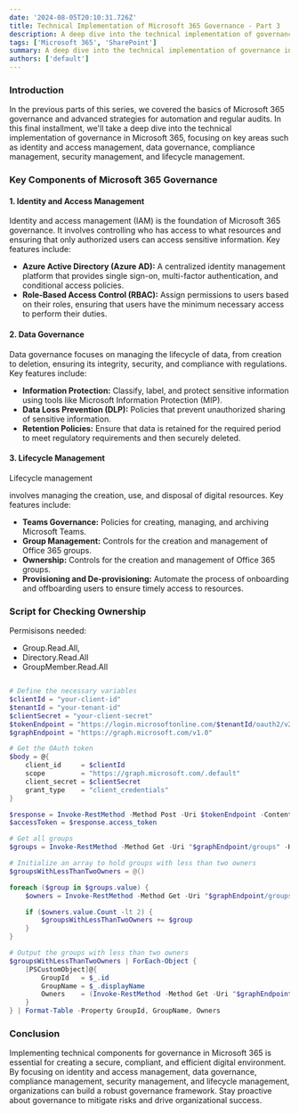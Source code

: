 ```yaml
---
date: '2024-08-05T20:10:31.726Z'
title: Technical Implementation of Microsoft 365 Governance - Part 3
description: A deep dive into the technical implementation of governance in Microsoft 365, focusing on identity and access management, data governance, compliance management, security management, and lifecycle management.
tags: ['Microsoft 365', 'SharePoint']
summary: A deep dive into the technical implementation of governance in Microsoft 365, focusing on identity and access management, data governance, compliance management, security management, and lifecycle management.
authors: ['default']
---
```


### Introduction

In the previous parts of this series, we covered the basics of Microsoft 365 governance and advanced strategies for automation and regular audits. In this final installment, we'll take a deep dive into the technical implementation of governance in Microsoft 365, focusing on key areas such as identity and access management, data governance, compliance management, security management, and lifecycle management.

### Key Components of Microsoft 365 Governance

#### 1. Identity and Access Management

Identity and access management (IAM) is the foundation of Microsoft 365 governance. It involves controlling who has access to what resources and ensuring that only authorized users can access sensitive information. Key features include:

- **Azure Active Directory (Azure AD):** A centralized identity management platform that provides single sign-on, multi-factor authentication, and conditional access policies.
- **Role-Based Access Control (RBAC):** Assign permissions to users based on their roles, ensuring that users have the minimum necessary access to perform their duties.

#### 2. Data Governance

Data governance focuses on managing the lifecycle of data, from creation to deletion, ensuring its integrity, security, and compliance with regulations. Key features include:

- **Information Protection:** Classify, label, and protect sensitive information using tools like Microsoft Information Protection (MIP).
- **Data Loss Prevention (DLP):** Policies that prevent unauthorized sharing of sensitive information.
- **Retention Policies:** Ensure that data is retained for the required period to meet regulatory requirements and then securely deleted.

#### 3. Lifecycle Management

Lifecycle management

involves managing the creation, use, and disposal of digital resources. Key features include:

- **Teams Governance:** Policies for creating, managing, and archiving Microsoft Teams.
- **Group Management:** Controls for the creation and management of Office 365 groups.
- **Ownership:** Controls for the creation and management of Office 365 groups.
- **Provisioning and De-provisioning:** Automate the process of onboarding and offboarding users to ensure timely access to resources.

### Script for Checking Ownership

Permisisons needed:

- Group.Read.All,
- Directory.Read.All
- GroupMember.Read.All

```powershell

# Define the necessary variables
$clientId = "your-client-id"
$tenantId = "your-tenant-id"
$clientSecret = "your-client-secret"
$tokenEndpoint = "https://login.microsoftonline.com/$tenantId/oauth2/v2.0/token"
$graphEndpoint = "https://graph.microsoft.com/v1.0"

# Get the OAuth token
$body = @{
    client_id     = $clientId
    scope         = "https://graph.microsoft.com/.default"
    client_secret = $clientSecret
    grant_type    = "client_credentials"
}

$response = Invoke-RestMethod -Method Post -Uri $tokenEndpoint -ContentType "application/x-www-form-urlencoded" -Body $body
$accessToken = $response.access_token

# Get all groups
$groups = Invoke-RestMethod -Method Get -Uri "$graphEndpoint/groups" -Headers @{ Authorization = "Bearer $accessToken" }

# Initialize an array to hold groups with less than two owners
$groupsWithLessThanTwoOwners = @()

foreach ($group in $groups.value) {
    $owners = Invoke-RestMethod -Method Get -Uri "$graphEndpoint/groups/$($group.id)/owners" -Headers @{ Authorization = "Bearer $accessToken" }

    if ($owners.value.Count -lt 2) {
        $groupsWithLessThanTwoOwners += $group
    }
}

# Output the groups with less than two owners
$groupsWithLessThanTwoOwners | ForEach-Object {
    [PSCustomObject]@{
        GroupId   = $_.id
        GroupName = $_.displayName
        Owners    = (Invoke-RestMethod -Method Get -Uri "$graphEndpoint/groups/$($_.id)/owners" -Headers @{ Authorization = "Bearer $accessToken" }).value
    }
} | Format-Table -Property GroupId, GroupName, Owners


```

### Conclusion

Implementing technical components for governance in Microsoft 365 is essential for creating a secure, compliant, and efficient digital environment. By focusing on identity and access management, data governance, compliance management, security management, and lifecycle management, organizations can build a robust governance framework. Stay proactive about governance to mitigate risks and drive organizational success.
